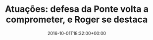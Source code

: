 ---
layout: post
title: "Atuações: defesa da Ponte volta a comprometer, e Roger se destaca"
date: 2016-10-01T18:32:00+00:00
external_link: "http://globoesporte.globo.com/sp/campinas-e-regiao/futebol/times/ponte-preta/noticia/2016/10/atuacoes-defesa-da-ponte-volta-comprometer-e-roger-se-destaca.html"
categories: news globo.com
---